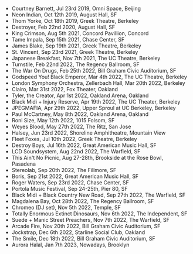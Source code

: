 - Courtney Barnett, Jul 23rd 2019, Omni Space, Beijing
- Neon Indian, Oct 12th 2019, August Hall, SF
- Thom Yorke, Oct 18th 2019, Greek Theatre, Berkeley
- Destroyer, Feb 22nd 2020, August Hall, SF
- King Crimson, Aug 5th 2021, Concord Pavillion, Concord
- Tame Impala, Sep 15th 2021, Chase Center, SF
- James Blake, Sep 19th 2021, Greek Theatre, Berkeley
- St. Vincent, Sep 23rd 2021, Greek Theatre, Berkeley
- Japanese Breakfast, Nov 7th 2021, The UC Theatre, Berkeley
- Turnstile, Feb 22nd 2022, The Regency Ballroom, SF
- The War On Drugs, Feb 25th 2022, Bill Graham Civic Auditorium, SF
- Godspeed You! Black Emperor, Mar 4th 2022, The UC Theatre, Berkeley
- London Symphony Orchestra, Zellerbach Hall, Mar 20th 2022, Berkeley
- Clairo, Mar 31st 2022, Fox Theater, Oakland
- Tyler, the Creator, Apr 1st 2022, Oakland Arena, Oakland
- Black Midi + Injury Reserve, Apr 19th 2022, The UC Theater, Berkeley
- JPEGMAFIA, Apr 29th 2022, Upper Sproul at UC Berkeley, Berkeley
- Paul McCartney, May 8th 2022, Oakland Arena, Oakland
- Roni Size, May 12th 2022, 1015 Folsom, SF
- Weyes Blood, May 27th 2022, The Ritz, San Jose
- Halsey, Jun 23rd 2022, Shoreline Amphitheatre, Mountain View
- Fleet Foxes, Jul 10th 2022, Greek Theatre, Berkeley
- Destroy Boys, Jul 16th 2022, Great American Music Hall, SF
- LCD Soundsystem, Aug 22nd 2022, The Warfield, SF
- This Ain't No Picnic, Aug 27-28th, Brookside at the Rose Bowl, Pasadena
- Stereolab, Sep 20th 2022, The Fillmore, SF
- Boris, Sep 21st 2022, Great American Music Hall, SF
- Roger Waters, Sep 23rd 2022, Chase Center, SF
- Portola Music Festival, Sep 24-25th, Pier 80, SF
- Black Midi + Black Country New Road, Sep 27th 2022, The Warfield, SF
- Magdalena Bay, Oct 28th 2022, The Regency Ballroom, SF
- Chromeo (DJ set), Nov 5th 2022, Temple, SF
- Totally Enormous Extinct Dinosaurs, Nov 6th 2022, The Independent, SF
- Suede + Manic Street Preachers, Nov 7th 2022, The Warfield, SF
- Arcade Fire, Nov 20th 2022, Bill Graham Civic Auditorium, SF
- Jockstrap, Dec 6th 2022, Starline Social Club, Oakland
- The Smile, Dec 18th 2022, Bill Graham Civic Auditorium, SF
- Aurora Halal, Jan 7th 2023, Nowadays, Brooklyn